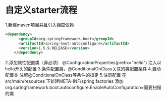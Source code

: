 # 自定义starter流程
1.新建maven项目并且引入相应依赖
````xml
<dependency>
      <groupId>org.springframework.boot</groupId>
      <artifactId>spring-boot-autoconfigure</artifactId>
      <version>1.5.9.RELEASE</version>
    </dependency>
````
2.添加属性配置类（非必须）
@ConfigurationProperties(prefix="hello")
注入以hello开头的配置
3.条件配置类，@ConditionalOnClass关联的类配置条件
4.自动配置类
注解@ConditionalOnClass等条件的指定
5.注册配置
在src/main/resources 下新建META-INF/spring.factories
添加org.springframework.boot.autoconfigure.EnableAutoConfiguration=需要扫描的类
